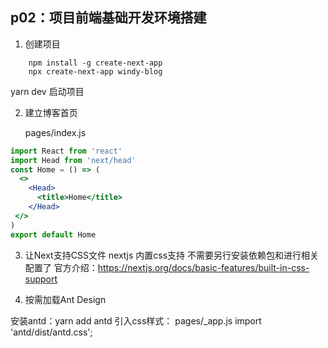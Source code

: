 ## p02：项目前端基础开发环境搭建

1. 创建项目

```
    npm install -g create-next-app
    npx create-next-app windy-blog
```

yarn dev 启动项目

2. 建立博客首页

   pages/index.js

```jsx
import React from 'react'
import Head from 'next/head'
const Home = () => (
  <>
    <Head>
      <title>Home</title>
    </Head>
 </>
)
export default Home
```

3. 让Next支持CSS文件
nextjs 内置css支持 不需要另行安装依赖包和进行相关配置了
官方介绍：https://nextjs.org/docs/basic-features/built-in-css-support

4. 按需加载Ant Design

安装antd：yarn add antd
引入css样式：
pages/_app.js
import 'antd/dist/antd.css';
